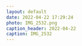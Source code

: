 ```yaml
---
layout: default
date: 2022-04-22 17:29:24
photo: IMG_2532.png
caption_header: 2022-04-22
caption: IMG_2532
---
```

